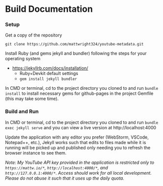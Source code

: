 Build Documentation
=

### Setup

Get a copy of the repository

```
git clone https://github.com/mattwright324/youtube-metadata.git
```

Install Ruby (and gems jekyll and bundler) following the steps for your operating system

- https://jekyllrb.com/docs/installation/
    - Ruby+Devkit default settings
    - `gem install jekyll bundler`

In CMD or terminal, cd to the project directory you cloned to and run `bundle install` to install necessary gems 
for github-pages in the project Gemfile (this may take some time).

### Build and Run

In CMD or terminal, cd to the project directory you cloned to and run `bundle exec jekyll serve`
 and you can view a live version at http://localhost:4000

Update the application with any editor you prefer (WebStorm, VSCode, Notepad++, etc.), Jekyll works such that edits to files
made while it is running will be picked up and published only needing you to refresh the browser instance to see them.

*Note: My YouTube API key provided in the application is restricted only to `https://mattw.io/*`, `http://localhost:4000/*`, and `http://127.0.0.1:4000/*`.
Access should work for all local development. Please do not abuse it such that it uses up the daily quota.*
